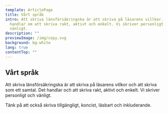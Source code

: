 ```yaml
---
template: ArticlePage
title: Vårt språk
intro: Att skriva länsförsäkringska är att skriva på läsarens villkor. Det
  handlar om att skriva rakt, aktivt och enkelt. Vi skriver personligt och
  vänligt.
description: ""
previewImage: /img/copy.svg
background: bg-white
lang: true
contentTop: ""
---
```

## Vårt språk[](https://lfui-beta-aedd0a.netlify.app/patterns/general-patterns/copy#v%C3%A5rt-spr%C3%A5k)

Att skriva länsförsäkringska är att skriva på läsarens villkor och att skriva som ett samtal. Det handlar och att skriva rakt, aktivt och enkelt. Vi skriver personligt och vänligt.

Tänk på att också skriva tillgängligt, koncist, läsbart och inkluderande.